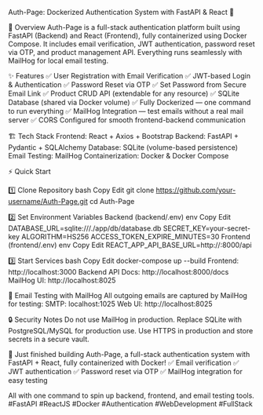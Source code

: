 Auth-Page: Dockerized Authentication System with FastAPI & React 🚀

📌 Overview
Auth-Page is a full-stack authentication platform built using FastAPI (Backend) and React (Frontend), fully containerized using Docker Compose.
It includes email verification, JWT authentication, password reset via OTP, and product management API.
Everything runs seamlessly with MailHog for local email testing.

✨ Features
✅ User Registration with Email Verification
✅ JWT-based Login & Authentication
✅ Password Reset via OTP
✅ Set Password from Secure Email Link
✅ Product CRUD API (extendable for any resource)
✅ SQLite Database (shared via Docker volume)
✅ Fully Dockerized — one command to run everything
✅ MailHog Integration — test emails without a real mail server
✅ CORS Configured for smooth frontend-backend communication

🏗 Tech Stack
Frontend: React + Axios + Bootstrap
Backend: FastAPI + Pydantic + SQLAlchemy
Database: SQLite (volume-based persistence)
Email Testing: MailHog
Containerization: Docker & Docker Compose

⚡ Quick Start

1️⃣ Clone Repository
bash
Copy
Edit
git clone https://github.com/your-username/Auth-Page.git
cd Auth-Page

2️⃣ Set Environment Variables
Backend (backend/.env)
env
Copy
Edit
DATABASE_URL=sqlite:///./app/db/database.db
SECRET_KEY=your-secret-key
ALGORITHM=HS256
ACCESS_TOKEN_EXPIRE_MINUTES=30
Frontend (frontend/.env)
env
Copy
Edit
REACT_APP_API_BASE_URL=http://<your-server-ip>:8000/api

3️⃣ Start Services
bash
Copy
Edit
docker-compose up --build
Frontend: http://localhost:3000
Backend API Docs: http://localhost:8000/docs
MailHog UI: http://localhost:8025

📧 Email Testing with MailHog
All outgoing emails are captured by MailHog for testing:
SMTP: localhost:1025
Web UI: http://localhost:8025

🔒 Security Notes
Do not use MailHog in production.
Replace SQLite with PostgreSQL/MySQL for production use.
Use HTTPS in production and store secrets in a secure vault.

🚀 Just finished building Auth-Page, a full-stack authentication system with FastAPI + React, fully containerized with Docker!
✅ Email verification
✅ JWT authentication
✅ Password reset via OTP
✅ MailHog integration for easy testing

All with one command to spin up backend, frontend, and email testing tools.
#FastAPI #ReactJS #Docker #Authentication #WebDevelopment #FullStack
